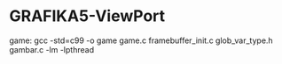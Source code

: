 # GRAFIKA5-ViewPort

game: gcc -std=c99 -o game game.c framebuffer_init.c glob_var_type.h gambar.c -lm -lpthread
